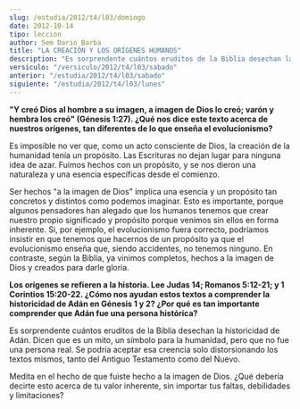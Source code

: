 ```yaml
---
slug: /estudia/2012/t4/l03/domingo
date: 2012-10-14
tipo: leccion
author: Sem Dario Barba
title: "LA CREACIÓN Y LOS ORÍGENES HUMANOS"
description: "Es sorprendente cuántos eruditos de la Biblia desechan la historicidad de Adán.  Dicen que es un mito, un símbolo para la humanidad, pero que no fue una persona  real. Se podría aceptar esa creencia solo distorsionando los textos mismos,  tanto del Antiguo Testamento como del ..."
versiculo: "/versiculo/2012/t4/l03/sabado"
anterior: "/estudia/2012/t4/l03/sabado"
siguiente: "/estudia/2012/t4/l03/lunes"
---
```


**"Y creó Dios al hombre a su imagen, a imagen de Dios lo creó; varón y hembra los creó" (Génesis 1:27). ¿Qué nos dice este texto acerca de nuestros orígenes, tan diferentes de lo que enseña el evolucionismo?**

Es imposible no ver que, como un acto consciente de Dios, la creación de la humanidad tenía un propósito. Las Escrituras no dejan lugar para ninguna idea de azar. Fuimos hechos con un propósito, y se nos dieron una naturaleza y una esencia específicas desde el comienzo.

Ser hechos "a la imagen de Dios" implica una esencia y un propósito tan concretos y distintos como podemos imaginar. Esto es importante, porque algunos pensadores han alegado que los humanos tenemos que crear nuestro propio significado y propósito porque venimos sin ellos en forma inherente. Si, por ejemplo, el evolucionismo fuera correcto, podríamos insistir en que tenemos que hacernos de un propósito ya que el evolucionismo enseña que, siendo accidentes, no tenemos ninguno. En contraste, según la Biblia, ya vinimos completos, hechos a la imagen de Dios y creados para darle gloria.

**Los orígenes se refieren a la historia. Lee Judas 14; Romanos 5:12-21; y 1 Corintios 15:20-22. ¿Cómo nos ayudan estos textos a comprender la historicidad de Adán en Génesis 1 y 2? ¿Por qué es tan importante comprender que Adán fue una persona histórica?**

Es sorprendente cuántos eruditos de la Biblia desechan la historicidad de Adán. Dicen que es un mito, un símbolo para la humanidad, pero que no fue una persona real. Se podría aceptar esa creencia solo distorsionando los textos mismos, tanto del Antiguo Testamento como del Nuevo.

Medita en el hecho de que fuiste hecho a la imagen de Dios. ¿Qué debería decirte esto acerca de tu valor inherente, sin importar tus faltas, debilidades y limitaciones?
